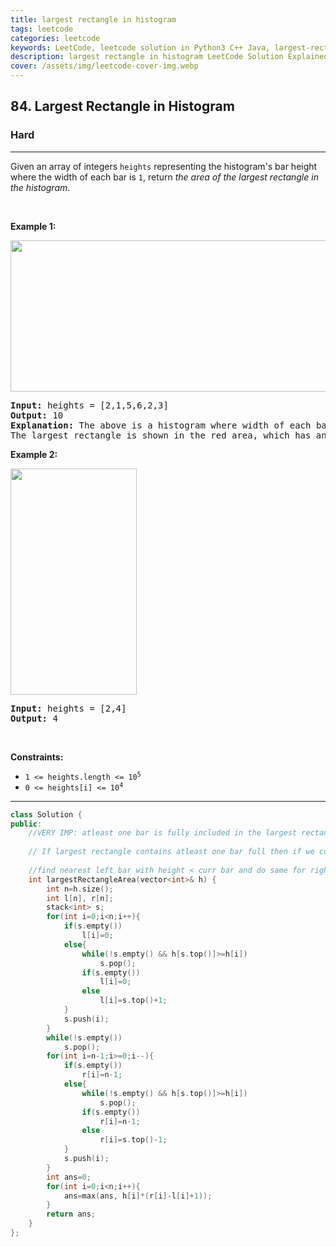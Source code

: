 ```yaml
---
title: largest rectangle in histogram
tags: leetcode
categories: leetcode
keywords: LeetCode, leetcode solution in Python3 C++ Java, largest-rectangle-in-histogram solution
description: largest rectangle in histogram LeetCode Solution Explained
cover: /assets/img/leetcode-cover-img.webp
---
```





<h2>84. Largest Rectangle in Histogram</h2><h3>Hard</h3><hr><div><p>Given an array of integers <code>heights</code> representing the histogram's bar height where the width of each bar is <code>1</code>, return <em>the area of the largest rectangle in the histogram</em>.</p>

<p>&nbsp;</p>
<p><strong>Example 1:</strong></p>
<img alt="" src="https://assets.leetcode.com/uploads/2021/01/04/histogram.jpg" style="width: 522px; height: 242px;">
<pre><strong>Input:</strong> heights = [2,1,5,6,2,3]
<strong>Output:</strong> 10
<strong>Explanation:</strong> The above is a histogram where width of each bar is 1.
The largest rectangle is shown in the red area, which has an area = 10 units.
</pre>

<p><strong>Example 2:</strong></p>
<img alt="" src="https://assets.leetcode.com/uploads/2021/01/04/histogram-1.jpg" style="width: 202px; height: 362px;">
<pre><strong>Input:</strong> heights = [2,4]
<strong>Output:</strong> 4
</pre>

<p>&nbsp;</p>
<p><strong>Constraints:</strong></p>

<ul>
	<li><code>1 &lt;= heights.length &lt;= 10<sup>5</sup></code></li>
	<li><code>0 &lt;= heights[i] &lt;= 10<sup>4</sup></code></li>
</ul>
</div>

---




```cpp
class Solution {
public:
    //VERY IMP: atleast one bar is fully included in the largest rectangle
    
    // If largest rectangle contains atleast one bar full then if we consideer largest of all areas containing every bar fully we get our answer
    
    //find nearest left bar with height < curr bar and do same for right.
    int largestRectangleArea(vector<int>& h) {
        int n=h.size();
        int l[n], r[n];
        stack<int> s;
        for(int i=0;i<n;i++){
            if(s.empty())
                l[i]=0;
            else{
                while(!s.empty() && h[s.top()]>=h[i])
                    s.pop();
                if(s.empty())
                    l[i]=0;
                else
                    l[i]=s.top()+1;
            }
            s.push(i);
        }
        while(!s.empty())
            s.pop();
        for(int i=n-1;i>=0;i--){
            if(s.empty())
                r[i]=n-1;
            else{
                while(!s.empty() && h[s.top()]>=h[i])
                    s.pop();
                if(s.empty())
                    r[i]=n-1;
                else
                    r[i]=s.top()-1;
            }
            s.push(i);
        }
        int ans=0;
        for(int i=0;i<n;i++){
            ans=max(ans, h[i]*(r[i]-l[i]+1));
        }
        return ans;
    }
};
```
